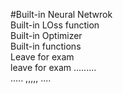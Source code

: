 #Built-in Neural Netwrok
<br>
Built-in LOss function
<br>
Built-in Optimizer
<br>
Built-in functions
<br>
Leave for exam
<br>
leave for exam
......... 
<br>
.....
,,,,, 
.... 
